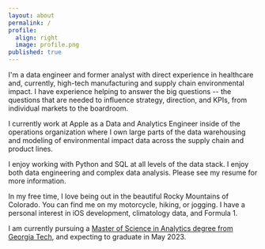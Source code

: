```yaml
---
layout: about
permalink: /
profile:
  align: right
  image: profile.png
published: true
---
```


I'm a data engineer and former analyst with direct experience in healthcare and, currently, high-tech manufacturing and supply chain environmental impact. I have experience helping to answer the big questions -- the questions that are needed to influence strategy, direction, and KPIs, from individual markets to the boardroom.

I currently work at Apple as a Data and Analytics Engineer inside of the operations organization where I own large parts of the data warehousing and modeling of environmental impact data across the supply chain and product lines.

I enjoy working with Python and SQL at all levels of the data stack. I enjoy both data engineering and complex data analysis. Please see my resume for more information.

In my free time, I love being out in the beautiful Rocky Mountains of Colorado. You can find me on my motorcycle, hiking, or jogging. I have a personal interest in iOS development, climatology data, and Formula 1.

I am currently pursuing a [Master of Science in Analytics degree from Georgia Tech](https://www.analytics.gatech.edu), and expecting to graduate in May 2023.